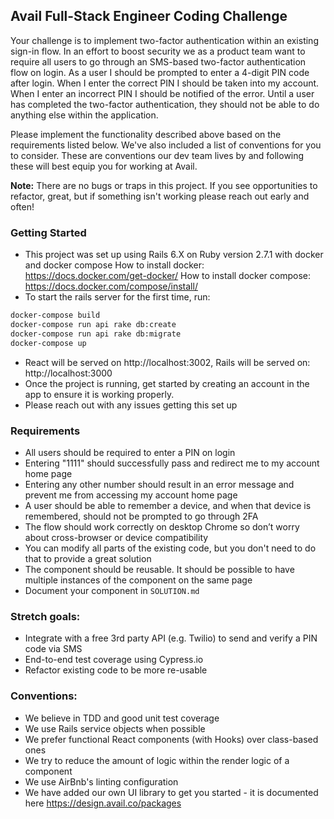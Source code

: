 ## Avail Full-Stack Engineer Coding Challenge

Your challenge is to implement two-factor authentication within an existing sign-in flow. In an effort to boost security we as a product team want to require all users to go through an SMS-based two-factor authentication flow on login. As a user I should be prompted to enter a 4-digit PIN code after login. When I enter the correct PIN I should be taken into my account. When I enter an incorrect PIN I should be notified of the error. Until a user has completed the two-factor authentication, they should not be able to do anything else within the application.

Please implement the functionality described above based on the requirements listed below. We've also included a list of conventions for you to consider. These are conventions our dev team lives by and following these will best equip you for working at Avail.

**Note:** There are no bugs or traps in this project. If you see opportunities to refactor, great, but if something isn't working please reach out early and often!

### Getting Started

- This project was set up using Rails 6.X on Ruby version 2.7.1 with docker and docker compose
How to install docker: https://docs.docker.com/get-docker/
How to install docker compose: https://docs.docker.com/compose/install/
- To start the rails server for the first time, run:
```bash
docker-compose build
docker-compose run api rake db:create
docker-compose run api rake db:migrate
docker-compose up
```
- React will be served on http://localhost:3002, Rails will be served on: http://localhost:3000
- Once the project is running, get started by creating an account in the app to ensure it is working properly.
- Please reach out with any issues getting this set up

### Requirements

- All users should be required to enter a PIN on login
- Entering "1111" should successfully pass and redirect me to my account home page
- Entering any other number should result in an error message and prevent me from accessing my account home page
- A user should be able to remember a device, and when that device is remembered, should not be prompted to go through 2FA
- The flow should work correctly on desktop Chrome so don’t worry about cross-browser or device compatibility
- You can modify all parts of the existing code, but you don't need to do that to provide a great solution
- The component should be reusable. It should be possible to have multiple instances of the component on the same page
- Document your component in `SOLUTION.md`

### Stretch goals:

- Integrate with a free 3rd party API (e.g. Twilio) to send and verify a PIN code via SMS
- End-to-end test coverage using Cypress.io
- Refactor existing code to be more re-usable

### Conventions:

- We believe in TDD and good unit test coverage
- We use Rails service objects when possible
- We prefer functional React components (with Hooks) over class-based ones
- We try to reduce the amount of logic within the render logic of a component
- We use AirBnb's linting configuration
- We have added our own UI library to get you started - it is documented here https://design.avail.co/packages
